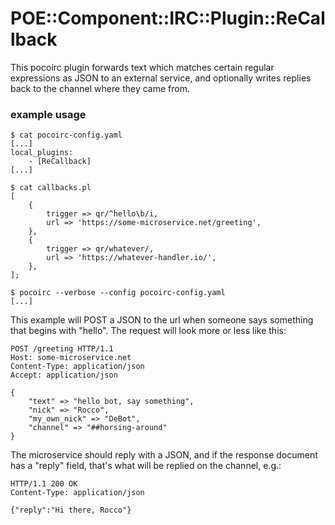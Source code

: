 # POE::Component::IRC::Plugin::ReCallback

This pocoirc plugin forwards text which matches certain regular expressions as JSON to an external service, and optionally writes replies back to the channel where they came from.

### example usage

    $ cat pocoirc-config.yaml
    [...]
    local_plugins:
        - [ReCallback]
    [...]

    $ cat callbacks.pl
    [
        {
            trigger => qr/^hello\b/i,
            url => 'https://some-microservice.net/greeting',
        },
        {
            trigger => qr/whatever/,
            url => 'https://whatever-handler.io/',
        },
    ];

    $ pocoirc --verbose --config pocoirc-config.yaml
    [...]

This example will POST a JSON to the url when someone says something that begins with "hello".  The request will look more or less like this:

    POST /greeting HTTP/1.1
    Host: some-microservice.net
    Content-Type: application/json
    Accept: application/json

    {
        "text" => "hello bot, say something",
        "nick" => "Rocco",
        "my_own_nick" => "DeBot",
        "channel" => "##horsing-around"
    }

The microservice should reply with a JSON, and if the response document has a "reply" field, that's what will be replied on the channel, e.g.:

    HTTP/1.1 200 OK
    Content-Type: application/json

    {"reply":"Hi there, Rocco"}

[modeline]: # ( vim: set wrap tabstop=4 shiftwidth=4 expandtab fileencoding=utf-8 spell spelllang=en: )

